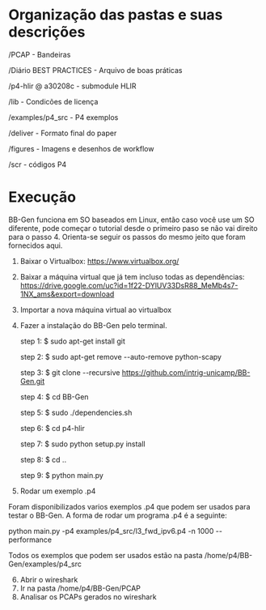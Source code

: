 # Organização das pastas e suas descrições

/PCAP - Bandeiras

/Diário BEST PRACTICES - Arquivo de boas práticas

/p4-hlir @ a30208c - submodule HLIR

/lib - Condicões de licença

/examples/p4_src - P4 exemplos

/deliver - Formato final do paper

/figures - Imagens e desenhos de workflow

/scr - códigos P4





# Execução

BB-Gen funciona em SO baseados em Linux, então caso você use um SO diferente, pode começar o tutorial desde o primeiro paso se não vai direito para o passo 4. 
Orienta-se seguir os passos do mesmo jeito que foram fornecidos aqui.

1. Baixar o Virtualbox: https://www.virtualbox.org/
2. Baixar a máquina virtual que já tem incluso todas as dependências: https://drive.google.com/uc?id=1f22-DYlUV33DsR88_MeMb4s7-1NX_ams&export=download
3. Importar a nova máquina virtual ao virtualbox
4. Fazer a instalação do BB-Gen pelo terminal.

    step 1: $ sudo apt-get install git
    
    step 2: $ sudo apt-get remove --auto-remove python-scapy

    step 3: $ git clone --recursive https://github.com/intrig-unicamp/BB-Gen.git

    step 4: $ cd BB-Gen

    step 5: $ sudo ./dependencies.sh

    step 6: $ cd p4-hlir

    step 7: $ sudo python setup.py install

    step 8: $ cd ..

    step 9: $ python main.py

5. Rodar um exemplo .p4

Foram disponibilizados varios exemplos .p4 que podem ser usados para testar o BB-Gen. A forma de rodar um programa .p4 é a seguinte:

python main.py -p4 examples/p4_src/l3_fwd_ipv6.p4 -n 1000 --performance

Todos os exemplos que podem ser usados estão na pasta /home/p4/BB-Gen/examples/p4_src

6. Abrir o wireshark 
7. Ir na pasta /home/p4/BB-Gen/PCAP
7. Analisar os PCAPs gerados no wireshark


